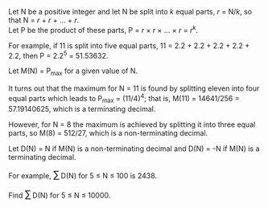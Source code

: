 <p>Let N be a positive integer and let N be split into <var>k</var> equal parts, <var>r</var> = N/<var>k</var>, so that N = <var>r</var> + <var>r</var> + ... + <var>r</var>.<br />
Let P be the product of these parts, P = <var>r</var> × <var>r</var> × ... × <var>r</var> = <var>r</var><sup><var>k</var></sup>.</p>

<p>For example, if 11 is split into five equal parts, 11 = 2.2 + 2.2 + 2.2 + 2.2 + 2.2, then P = 2.2<sup>5</sup> = 51.53632.</p>

<p>Let M(N) = P<sub>max</sub> for a given value of N.</p>

<p>It turns out that the maximum for N = 11 is found by splitting eleven into four equal parts which leads to P<sub>max</sub> = (11/4)<sup>4</sup>; that is, M(11) = 14641/256 = 57.19140625, which is a terminating decimal.</p>

<p>However, for N = 8 the maximum is achieved by splitting it into three equal parts, so M(8) = 512/27, which is a non-terminating decimal.</p>

<p>Let D(N) = N if M(N) is a non-terminating decimal and D(N) = -N if M(N) is a terminating decimal.</p>

<p>For example, <span style="font-size:larger;"><span style="font-size:larger;">∑</span></span> D(N) for 5 ≤ N ≤ 100 is 2438.</p>

<p>Find <span style="font-size:larger;"><span style="font-size:larger;">∑</span></span> D(N) for 5 ≤ N ≤ 10000.</p>

